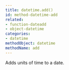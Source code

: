 ```yaml
---
title: datetime.add()
id: method-datetime-add
related:
- function-dateadd
- object-datetime
categories:
- datetime
methodObject: datetime
methodName: add
---
```


Adds units of time to a date.

